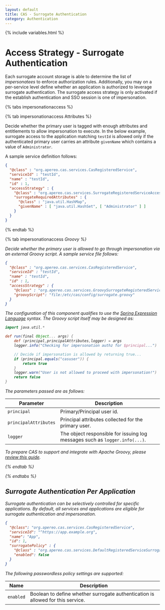 ```yaml
---
layout: default
title: CAS - Surrogate Authentication
category: Authentication
---
```

{% include variables.html %}

# Access Strategy - Surrogate Authentication

Each surrogate account storage is able to determine the list of *impersonatees* to enforce 
authorization rules. Additionally, you may on a per-service level define whether an 
application is authorized to leverage surrogate authentication. The surrogate access 
strategy is only activated if the establish authentication and SSO session is one of impersonation.

{% tabs impersonationaccess %}

{% tab impersonationaccess Attributes %}

Decide whether the primary user is tagged with enough attributes and entitlements to
allow impersonation to execute. In the below example, surrogate access to the
application matching `testId` is allowed only if the authenticated primary user
carries an attribute `givenName` which contains a value of `Administrator`.

A sample service definition follows:

```json
{
  "@class" : "org.apereo.cas.services.CasRegisteredService",
  "serviceId" : "testId",
  "name" : "testId",
  "id" : 1,
  "accessStrategy" : {
    "@class" : "org.apereo.cas.services.SurrogateRegisteredServiceAccessStrategy",
    "surrogateRequiredAttributes" : {
      "@class" : "java.util.HashMap",
      "givenName" : [ "java.util.HashSet", [ "Administrator" ] ]
    }
  }
}
```

{% endtab %}

{% tab impersonationaccess <i class="fa fa-file-code px-1">Groovy %}

Decide whether the primary user is allowed to go through impersonation via
an external Groovy script. A sample service file follows:

```json
{
  "@class" : "org.apereo.cas.services.CasRegisteredService",
  "serviceId" : "testId",
  "name" : "testId",
  "id" : 1,
  "accessStrategy" : {
    "@class" : "org.apereo.cas.services.GroovySurrogateRegisteredServiceAccessStrategy",
    "groovyScript": "file:/etc/cas/config/surrogate.groovy"
  }
}
```

The configuration of this component qualifies to use the [Spring Expression Language](../configuration/Configuration-Spring-Expressions.html) 
syntax. The Groovy script itself may be designed as:

```groovy
import java.util.*

def run(final Object... args) {
    def (principal,principalAttributes,logger) = args
    logger.info("Checking for impersonation authz for $principal...")

    // Decide if impersonation is allowed by returning true...
    if (principal.equals("casuser")) {
        return true
    }
    logger.warn("User is not allowed to proceed with impersonation!")
    return false
}
```

The parameters passed are as follows:

| Parameter             | Description                                                                 |
|-----------------------|-----------------------------------------------------------------------------|
| `principal`           | Primary/Principal user id.                                                  |
| `principalAttributes` | Principal attributes collected for the primary user.                        |
| `logger`              | The object responsible for issuing log messages such as `logger.info(...)`. |


To prepare CAS to support and integrate with Apache Groovy, please [review this guide](../integration/Apache-Groovy-Scripting.html).

{% endtab %}
          
{% endtabs %}
  
## Surrogate Authentication Per Application

Surrogate authentication can be selectively controlled for specific applications. By default,
all services and applications are eligible for surrogate authentication and impersonation.

```json
{
  "@class": "org.apereo.cas.services.CasRegisteredService",
  "serviceId": "^https://app.example.org",
  "name": "App",
  "id": 1,
  "surrogatePolicy" : {
    "@class" : "org.apereo.cas.services.DefaultRegisteredServiceSurrogatePolicy",
    "enabled": false
  }
}
```

The following passwordless policy settings are supported:

| Name      | Description                                                                     |
|-----------|---------------------------------------------------------------------------------|
| `enabled` | Boolean to define whether surrogate authentication is allowed for this service. |
